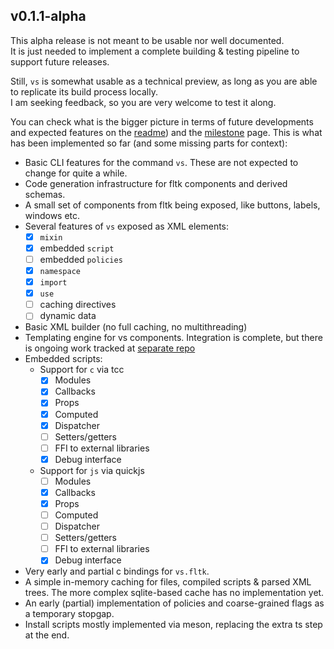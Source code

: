 ## v0.1.1-alpha

This alpha release is not meant to be usable nor well documented.  
It is just needed to implement a complete building & testing pipeline to support future releases.  

Still, `vs` is somewhat usable as a technical preview, as long as you are able to replicate its build process locally.  
I am seeking feedback, so you are very welcome to test it along.

You can check what is the bigger picture in terms of future developments and expected features on the [readme](./README.md)) and the [milestone](./docs/milestones.md) page.
This is what has been implemented so far (and some missing parts for context):

- Basic CLI features for the command `vs`. These are not expected to change for quite a while.
- Code generation infrastructure for fltk components and derived schemas.
- A small set of components from fltk being exposed, like buttons, labels, windows etc.
- Several features of `vs` exposed as XML elements:
    - [x] `mixin`
    - [x] embedded `script`
    - [ ] embedded `policies`
    - [x] `namespace`
    - [x] `import`
    - [x] `use`
    - [ ] caching directives
    - [ ] dynamic data
- Basic XML builder (no full caching, no multithreading)
- Templating engine for vs components. Integration is complete, but there is ongoing work tracked at [separate repo](https://github.com/KaruroChori/vs-templ)
- Embedded scripts:
    - Support for `c` via tcc
        - [x] Modules
        - [x] Callbacks
        - [x] Props
        - [x] Computed
        - [x] Dispatcher
        - [ ] Setters/getters
        - [ ] FFI to external libraries
        - [x] Debug interface
    - Support for `js` via quickjs
        - [ ] Modules
        - [x] Callbacks
        - [x] Props
        - [ ] Computed
        - [ ] Dispatcher
        - [ ] Setters/getters
        - [ ] FFI to external libraries
        - [x] Debug interface
- Very early and partial c bindings for `vs.fltk`.
- A simple in-memory caching for files, compiled scripts & parsed XML trees. The more complex sqlite-based cache has no implementation yet.
- An early (partial) implementation of policies and coarse-grained flags as a temporary stopgap.
- Install scripts mostly implemented via meson, replacing the extra ts step at the end.